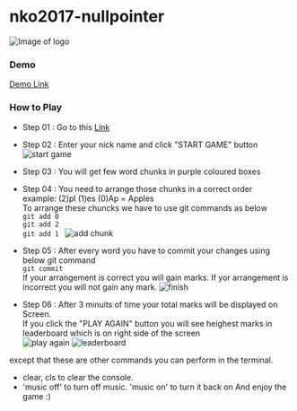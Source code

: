 # nko2017-nullpointer

![Image of logo](https://gitwords.herokuapp.com/ui/images/logo.png)

### Demo

[Demo Link](https://gitwords.herokuapp.com/)

### How to Play

* Step 01 : Go to this [Link](https://gitwords.herokuapp.com/)
* Step 02 : Enter your nick name and click "START GAME" button
![start game](https://gitwords.herokuapp.com/ui/images/0.png)

* Step 03 : You will get few word chunks in purple coloured boxes
* Step 04 : You need to arrange those chunks in a correct order <br>
            example: (2)pl (1)es   (0)Ap  = Apples <br>
            To arrange these chuncks we have to use git commands as below <br>
            ```git add 0 ```<br>
            ```git add 2 ```<br>
            ```git add 1 ```
            ![add chunk](https://gitwords.herokuapp.com/ui/images/1.png)

* Step 05 : After every word you have to commit your changes using below git command <br>
            ```git commit```<br>
            If your arrangement is correct you will gain marks. If yor arrangement is incorrect you will not gain any mark.
            ![finish](https://gitwords.herokuapp.com/ui/images/2.png)

* Step 06 : After 3 minuits of time your total marks will be displayed on Screen. <br>
If you click the "PLAY AGAIN" button you will see heighest marks in leaderboard which is on right side of the screen <br>
            ![play again](https://gitwords.herokuapp.com/ui/images/3.png)
            ![leaderboard](https://gitwords.herokuapp.com/ui/images/4.png)

except that these are other commands you can perform in the terminal.
- clear, cls to clear the console. 
- 'music off' to turn off music. 'music on' to turn it back on
 And enjoy the game :)    

